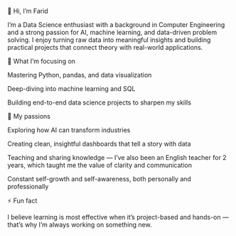 👋 Hi, I’m Farid

I’m a Data Science enthusiast with a background in Computer Engineering and a strong passion for AI, machine learning, and data-driven problem solving. I enjoy turning raw data into meaningful insights and building practical projects that connect theory with real-world applications.

🌱 What I’m focusing on

Mastering Python, pandas, and data visualization

Deep-diving into machine learning and SQL

Building end-to-end data science projects to sharpen my skills

🚀 My passions

Exploring how AI can transform industries

Creating clean, insightful dashboards that tell a story with data

Teaching and sharing knowledge — I’ve also been an English teacher for 2 years, which taught me the value of clarity and communication

Constant self-growth and self-awareness, both personally and professionally

⚡ Fun fact

I believe learning is most effective when it’s project-based and hands-on — that’s why I’m always working on something new.
